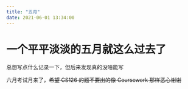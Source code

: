 ```yaml
---
title: "五月"
date: 2021-06-01 13:34:00
---
```


# 一个平平淡淡的五月就这么过去了

总想写点什么记录一下，但后来发现真的没啥能写

六月考试月来了，~~希望 CS126 的题不要出的像 Coursework 那样恶心谢谢~~ 